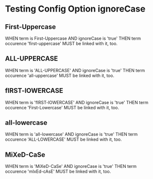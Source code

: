 # Testing Config Option ignoreCase

## First-Uppercase

WHEN term is First-Uppercase AND ignoreCase is 'true' THEN term occurence 'first-uppercase' MUST be linked with it, too.

## ALL-UPPERCASE

WHEN term is 'ALL-UPPERCASE' AND ignoreCase is 'true' THEN term occurence 'all-uppercase' MUST be linked with it, too.

## fIRST-lOWERCASE

WHEN term is 'fIRST-lOWERCASE' AND ignoreCase is 'true' THEN term occurence 'First-Lowercase' MUST be linked with it, too.

## all-lowercase

WHEN term is 'all-lowercase' AND ignoreCase is 'true' THEN term occurence 'ALL-LOWERCASE' MUST be linked with it, too.

## MiXeD-CaSe

WHEN term is 'MiXeD-CaSe' AND ignoreCase is 'true' THEN term occurence 'mIxEd-cAsE' MUST be linked with it, too.

